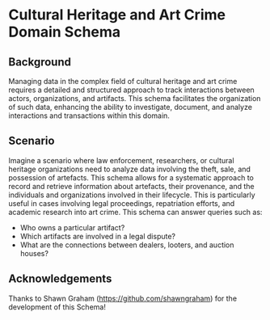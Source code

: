 # Cultural Heritage and Art Crime Domain Schema

## Background

Managing data in the complex field of cultural heritage and art crime requires a detailed and structured approach to track interactions between actors, organizations, and artifacts. This schema facilitates the organization of such data, enhancing the ability to investigate, document, and analyze interactions and transactions within this domain.

## Scenario

Imagine a scenario where law enforcement, researchers, or cultural heritage organizations need to analyze data involving the theft, sale, and possession of artefacts. This schema allows for a systematic approach to record and retrieve information about artefacts, their provenance, and the individuals and organizations involved in their lifecycle. This is particularly useful in cases involving legal proceedings, repatriation efforts, and academic research into art crime.
This schema can answer queries such as:

- Who owns a particular artifact?
- Which artifacts are involved in a legal dispute?
- What are the connections between dealers, looters, and auction houses?

## Acknowledgements
Thanks to Shawn Graham (https://github.com/shawngraham) for the development of this Schema!

